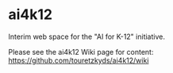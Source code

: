 # ai4k12
Interim web space for the "AI for K-12" initiative.

Please see the ai4k12 Wiki page for content:
https://github.com/touretzkyds/ai4k12/wiki
